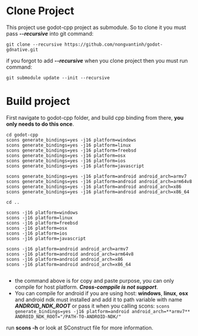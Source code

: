 # Clone Project

This project use godot-cpp project as submodule.
So to clone it you must pass ***--recursive*** into git command:

`git clone --recursive https://github.com/nongvantinh/godot-gdnative.git`

if you forgot to add ***--recursive*** when you clone project then you must run command:

`git submodule update --init --recursive`


# Build project

First navigate to godot-cpp folder, and build cpp binding from there, **you only needs to do this once**.

```
cd godot-cpp
scons generate_bindings=yes -j16 platform=windows 
scons generate_bindings=yes -j16 platform=linux 
scons generate_bindings=yes -j16 platform=freebsd 
scons generate_bindings=yes -j16 platform=osx
scons generate_bindings=yes -j16 platform=ios
scons generate_bindings=yes -j16 platform=javascript

scons generate_bindings=yes -j16 platform=android android_arch=armv7
scons generate_bindings=yes -j16 platform=android android_arch=arm64v8
scons generate_bindings=yes -j16 platform=android android_arch=x86
scons generate_bindings=yes -j16 platform=android android_arch=x86_64

cd ..

scons -j16 platform=windows 
scons -j16 platform=linux 
scons -j16 platform=freebsd 
scons -j16 platform=osx
scons -j16 platform=ios
scons -j16 platform=javascript

scons -j16 platform=android android_arch=armv7
scons -j16 platform=android android_arch=arm64v8
scons -j16 platform=android android_arch=x86
scons -j16 platform=android android_arch=x86_64


```

- the command above is for copy and paste purpose, you can only compile for host platform. ***Cross-comppile is not support***.
- You can compile for android if you are using host: **windows**, **linux**, **osx** and android ndk must installed and add it to path variable with name ***ANDROID_NDK_ROOT***
or pass it when you calling scons:
`scons generate_bindings=yes -j16 platform=android android_arch=**armv7** ANDROID_NDK_ROOT="/PATH-TO-ANDROID-NDK/" `

run **scons -h** or look at SConstruct file for more information.
